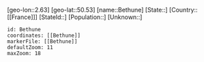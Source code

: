 ﻿---
location: [50.53,2.63]
mapzoom: [7,12] 
mapmarker: city 
type: City
tags:
- geo/City


SpocWebEntityId: 29155
isDeleted: false
confidential: public

---
[geo-lon::2.63]
[geo-lat::50.53]
[name::Bethune]
[State::]
[Country::[[France]]]
[StateId::]
[Population::]
[Unknown::]


```leaflet
id: Bethune
coordinates: [[Bethune]]
markerFile: [[Bethune]]
defaultZoom: 11 
maxZoom: 18
```
